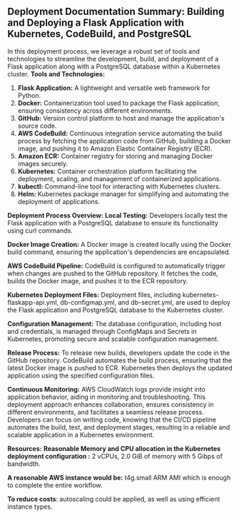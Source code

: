 ## **Deployment Documentation Summary: Building and Deploying a Flask Application with Kubernetes, CodeBuild, and PostgreSQL**
In this deployment process, we leverage a robust set of tools and technologies to streamline the development, build, and deployment of a Flask application along with a PostgreSQL database within a Kubernetes cluster.
**Tools and Technologies:**
1.  **Flask Application:** A lightweight and versatile web framework for Python.
2.  **Docker:** Containerization tool used to package the Flask application, ensuring consistency across different environments.
3.  **GitHub:** Version control platform to host and manage the application's source code.
4.  **AWS CodeBuild:** Continuous integration service automating the build process by fetching the application code from GitHub, building a Docker image, and pushing it to Amazon Elastic Container Registry (ECR).
5.  **Amazon ECR:** Container registry for storing and managing Docker images securely.
6.  **Kubernetes:** Container orchestration platform facilitating the deployment, scaling, and management of containerized applications.
7.  **kubectl:** Command-line tool for interacting with Kubernetes clusters.
8.  **Helm:** Kubernetes package manager for simplifying and automating the deployment of applications.
   
**Deployment Process Overview:**
**Local Testing:** Developers locally test the Flask application with a PostgreSQL database to ensure its functionality using curl commands.

**Docker Image Creation:** A Docker image is created locally using the Docker build command, ensuring the application's dependencies are encapsulated.

**AWS CodeBuild Pipeline:** CodeBuild is configured to automatically trigger when changes are pushed to the GitHub repository. It fetches the code, builds the Docker image, and pushes it to the ECR repository.

**Kubernetes Deployment Files:** Deployment files, including kubernetes-flaskapp-api.yml, db-configmap.yml, and db-secret.yml, are used to deploy the Flask application and PostgreSQL database to the Kubernetes cluster.

**Configuration Management:** The database configuration, including host and credentials, is managed through ConfigMaps and Secrets in Kubernetes, promoting secure and scalable configuration management.

**Release Process:** To release new builds, developers update the code in the GitHub repository. CodeBuild automates the build process, ensuring that the latest Docker image is pushed to ECR. Kubernetes then deploys the updated application using the specified configuration files.

**Continuous Monitoring:** AWS CloudWatch logs provide insight into application behavior, aiding in monitoring and troubleshooting.
This deployment approach enhances collaboration, ensures consistency in different environments, and facilitates a seamless release process. Developers can focus on writing code, knowing that the CI/CD pipeline automates the build, test, and deployment stages, resulting in a reliable and scalable application in a Kubernetes environment.

**Resources:**
**Reasonable Memory and CPU allocation in the Kubernetes deployment configuration :** 2 vCPUs, 2.0 GiB of memory with 5 Gibps of bandwidth.

 **A reasonable AWS instance would be:** t4g.small ARM AMI which is enough to complete the entire workflow.
 
**To reduce costs**: autoscaling could be applied, as well as using efficient instance types.
